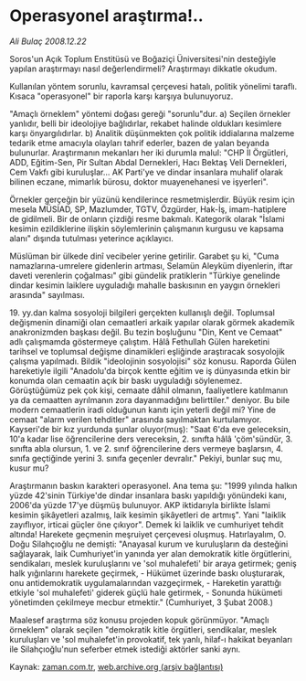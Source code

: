 # Operasyonel araştırma!..

*Ali Bulaç 2008.12.22*

<tr><td class="metin" colspan="2" style="padding-top: 20px; padding-left: 5px; padding-right: 10px;">Soros'un Açık Toplum Enstitüsü ve Boğaziçi Üniversitesi'nin desteğiyle yapılan araştırmayı nasıl değerlendirmeli? Araştırmayı dikkatle okudum.</td></tr><tr><td class="metin" colspan="2" style="padding-top: 20px; padding-left: 5px; padding-right: 10px;"><p> Kullanılan yöntem sorunlu, kavramsal çerçevesi hatalı, politik yönelimi taraflı. Kısaca "operasyonel" bir raporla karşı karşıya bulunuyoruz. 
<p>"Amaçlı örneklem" yöntemi doğası gereği "sorunlu"dur. a) Seçilen örnekler yanlıdır, belli bir ideolojiye bağlıdırlar, rekabet halinde oldukları kesimlere karşı önyargılıdırlar. b) Analitik düşünmekten çok politik iddialarına malzeme tedarik etme amacıyla olayları tahrif ederler, bazen de yalan beyanda bulunurlar. Araştırmanın mekanları her iki durumla malul: "CHP İl Örgütleri, ADD, Eğitim-Sen, Pir Sultan Abdal Dernekleri, Hacı Bektaş Veli Dernekleri, Cem Vakfı gibi kuruluşlar... AK Parti'ye ve dindar insanlara muhalif olarak bilinen eczane, mimarlık bürosu, doktor muayenehanesi ve işyerleri". 
<p>Örnekler gerçeğin bir yüzünü kendilerince resmetmişlerdir. Büyük resim için mesela MÜSİAD, SP, Mazlumder, TGTV, Özgürder, Hak-İş, imam-hatiplere de gidilmeli. Bir de onların çizdiği resme bakmalı. Kategorik olarak "İslami kesimin ezildiklerine ilişkin söylemlerinin çalışmanın kurgusu ve kapsama alanı" dışında tutulması yeterince açıklayıcı.
<p>Müslüman bir ülkede dinî vecibeler yerine getirilir. Garabet şu ki, "Cuma namazlarına-umrelere gidenlerin artması, Selamün Aleyküm diyenlerin, iftar daveti verenlerin çoğalması" gibi gündelik pratiklerin "Türkiye genelinde dindar kesimin laiklere uyguladığı mahalle baskısının en yaygın örnekleri arasında" sayılması. 
<p>19. yy.dan kalma sosyoloji bilgileri gerçekten kullanışlı değil. Toplumsal değişmenin dinamiği olan cemaatleri arkaik yapılar olarak görmek akademik anakronizmden başkası değil. Bu tezin boşluğunu "Din, Kent ve Cemaat" adlı çalışmamda göstermeye çalıştım. Hâlâ Fethullah Gülen hareketini tarihsel ve toplumsal değişme dinamikleri eşliğinde araştıracak sosyolojik çalışma yapılmadı. Bildik "ideolojinin sosyolojisi" söz konusu. Raporda Gülen hareketiyle ilgili "Anadolu'da birçok kentte eğitim ve iş dünyasında etkin bir konumda olan cemaatin açık bir baskı uyguladığı söylenemez. Görüştüğümüz pek çok kişi, cemaate dâhil olmanın, faaliyetlere katılmanın ya da cemaatten ayrılmanın zora dayanmadığını belirttiler." deniyor. Bu bile modern cemaatlerin iradi olduğunun kanıtı için yeterli değil mi? Yine de cemaat "alarm verilen tehditler" arasında sayılmaktan kurtulamıyor. Kayseri'de bir kız yurdunda şunlar oluyor(muş): "Saat 6'da eve geleceksin, 10'a kadar lise öğrencilerine ders vereceksin, 2. sınıfta hâlâ 'çöm'sündür, 3. sınıfta abla olursun, 1. ve 2. sınıf öğrencilerine ders vermeye başlarsın, 4. sınıfa geçtiğinde yerini 3. sınıfa geçenler devralır." Pekiyi, bunlar suç mu, kusur mu?
<p>Araştırmanın baskın karakteri operasyonel. Ana tema şu: "1999 yılında halkın yüzde 42'sinin Türkiye'de dindar insanlara baskı yapıldığı yönündeki kanı, 2006'da yüzde 17'ye düşmüş bulunuyor. AKP iktidarıyla birlikte İslami kesimin şikâyetleri azalmış, laik kesimin şikâyetleri de artmış". Yani "laiklik zayıflıyor, irticai güçler öne çıkıyor". Demek ki laiklik ve cumhuriyet tehdit altında! Harekete geçmenin meşruiyet çerçevesi oluşmuş. Hatırlayalım, O. Doğu Silahçıoğlu ne demişti: "Anayasal kurum ve kuruluşların da desteğini sağlayarak, laik Cumhuriyet'in yanında yer alan demokratik kitle örgütlerini, sendikaları, meslek kuruluşlarını ve 'sol muhalefeti' bir araya getirmek; geniş halk yığınlarını harekete geçirmek, - Hükümet üzerinde baskı oluşturarak, onu antidemokratik uygulamalarından vazgeçirmek, - Hareketin yarattığı etkiyle 'sol muhalefeti' giderek güçlü hale getirmek, - Sonunda hükümeti yönetimden çekilmeye mecbur etmektir." (Cumhuriyet, 3 Şubat 2008.)
<p>Maalesef araştırma söz konusu projeden kopuk görünmüyor. "Amaçlı örneklem" olarak seçilen "demokratik kitle örgütleri, sendikalar, meslek kuruluşları ve 'sol muhalefet'in provokatif, tek yanlı, hilaf-ı hakikat beyanları ile Silahçıoğlu'nun seferber etmek istediği aktörler sanki aynı.<br/></p></p></p></p></p></p></p></td></tr>

Kaynak: [zaman.com.tr](http://zaman.com.tr/yazar.do?yazino=772978), [web.archive.org (arşiv bağlantısı)](http://web.archive.org/web/20090205051329/http://www.zaman.com.tr:80/yazar.do?yazino=772978)
